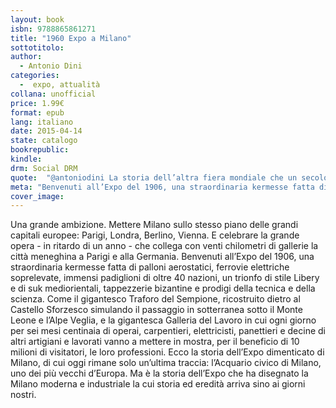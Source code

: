 ```yaml
---
layout: book
isbn: 9788865861271
title: "1960 Expo a Milano"
sottotitolo:
author:
  - Antonio Dini
categories:
  -  expo, attualità
collana: unofficial
price: 1.99€
format: epub
lang: italiano
date: 2015-04-14
state: catalogo
bookrepublic:
kindle:
drm: Social DRM
quote:  "@antoniodini La storia dell’altra fiera mondiale che un secolo fa celebrò il traforo del Sempione (e la potenza industriale di Milano)"
meta: "Benvenuti all’Expo del 1906, una straordinaria kermesse fatta di palloni aerostatici, ferrovie elettriche soprelevate, immensi padiglioni di oltre 40 nazioni, un trionfo di stile Libery e di suk mediorientali, tappezzerie bizantine e prodigi della tecnica e della scienza."
cover_image:
---
```

Una grande ambizione. Mettere Milano sullo stesso piano delle grandi capitali europee: Parigi, Londra, Berlino, Vienna. E celebrare la grande opera - in ritardo di un anno - che collega con venti chilometri di gallerie la città meneghina a Parigi e alla Germania. Benvenuti all’Expo del 1906, una straordinaria kermesse fatta di palloni aerostatici, ferrovie elettriche soprelevate, immensi padiglioni di oltre 40 nazioni, un trionfo di stile Libery e di suk mediorientali, tappezzerie bizantine e prodigi della tecnica e della scienza. Come il gigantesco Traforo del Sempione, ricostruito dietro al Castello Sforzesco simulando il passaggio in sotterranea sotto il Monte Leone e l’Alpe Veglia, e la gigantesca Galleria del Lavoro in cui ogni giorno per sei mesi centinaia di operai, carpentieri, elettricisti, panettieri e decine di altri artigiani e lavorati vanno a mettere in mostra, per il beneficio di 10 milioni di visitatori, le loro professioni.
Ecco la storia dell’Expo dimenticato di Milano, di cui oggi rimane solo un’ultima traccia: l’Acquario civico di Milano, uno dei più vecchi d’Europa. Ma è la storia dell’Expo che ha disegnato la Milano moderna e industriale la cui storia ed eredità arriva sino ai giorni nostri.
